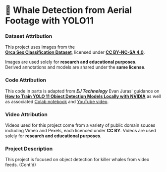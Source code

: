 # 🐋 Whale Detection from Aerial Footage with YOLO11

### Dataset Attribution

This project uses images from the  
[**Orca Sex Classification Dataset**](https://www.kaggle.com/datasets/ayodejiadeyemo/orca-sex-classification-dataset), licensed under **[CC BY-NC-SA 4.0](https://creativecommons.org/licenses/by-nc-sa/4.0/)**.

Images are used solely for **research and educational purposes**.  
Derived annotations and models are shared under the **same license**.


### Code Attribution 
This code in parts is adapted from ***EJ Technology*** Evan Juras' guidance on [**How to Train YOLO 11 Object Detection Models Locally with NVIDIA**](https://www.ejtech.io/learn/train-yolo-models) as well as associated [Colab notebook](https://colab.research.google.com/github/EdjeElectronics/Train-and-Deploy-YOLO-Models/blob/main/Train_YOLO_Models.ipynb#scrollTo=DfKspYasCzC8) and [YouTube video](https://www.youtube.com/watch?v=r0RspiLG260&t=628s).  

### Video Attribution 
Videos used for this project come from a variety of public domain souces including Vimeo and Pexels, each licenced under **CC BY**. Videos are used solely for **research and educational purposes**.   

### Project Description 
This project is focused on object detection for killer whales from video feeds. (Cont'd)
